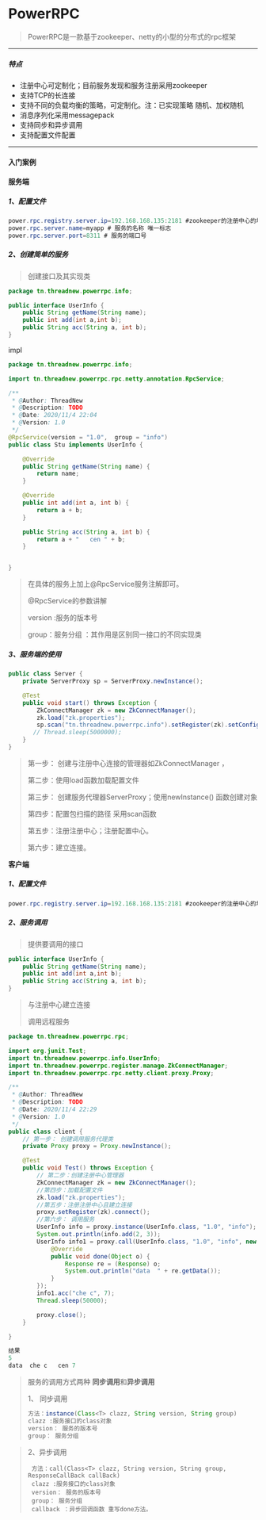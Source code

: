 # PowerRPC

> PowerRPC是一款基于zookeeper、netty的小型的分布式的rpc框架

---

##### 特点

- 注册中心可定制化；目前服务发现和服务注册采用zookeeper
- 支持TCP的长连接
- 支持不同的负载均衡的策略，可定制化。注：已实现策略 随机、加权随机
- 消息序列化采用messagepack
- 支持同步和异步调用
- 支持配置文件配置

---

#### 入门案例

#### **服务端**

#####  1、配置文件

```java 
power.rpc.registry.server.ip=192.168.168.135:2181 #zookeeper的注册中心的地址
power.rpc.server.name=myapp # 服务的名称 唯一标志
power.rpc.server.port=8311 # 服务的端口号
```

##### 2、创建简单的服务

> 创建接口及其实现类

```java
package tn.threadnew.powerrpc.info;

public interface UserInfo {
    public String getName(String name);
    public int add(int a,int b);
    public String acc(String a, int b);
}
```

impl

```java
package tn.threadnew.powerrpc.info;

import tn.threadnew.powerrpc.rpc.netty.annotation.RpcService;

/**
 * @Author: ThreadNew
 * @Description: TODO
 * @Date: 2020/11/4 22:04
 * @Version: 1.0
 */
@RpcService(version = "1.0",  group = "info")
public class Stu implements UserInfo {

    @Override
    public String getName(String name) {
        return name;
    }

    @Override
    public int add(int a, int b) {
        return a + b;
    }

    public String acc(String a, int b) {
        return a + "   cen " + b;
    }


}
```

> 在具体的服务上加上@RpcService服务注解即可。
>
> @RpcService的参数讲解
>
> version :服务的版本号
>
> group：服务分组 ：其作用是区别同一接口的不同实现类 

##### 3、服务端的使用

```java
public class Server {
    private ServerProxy sp = ServerProxy.newInstance();

    @Test
    public void start() throws Exception {
        ZkConnectManager zk = new ZkConnectManager();
        zk.load("zk.properties");
        sp.scan("tn.threadnew.powerrpc.info").setRegister(zk).setConfig(zk.getConfig()).connect();
       // Thread.sleep(5000000);
    }
}
```

> 第一步： 创建与注册中心连接的管理器如ZkConnectManager ，
>
> 第二步：使用load函数加载配置文件
>
> 第三步： 创建服务代理器ServerProxy；使用newInstance() 函数创建对象
>
> 第四步：配置包扫描的路径 采用scan函数
>
> 第五步：注册注册中心；注册配置中心。
>
> 第六步：建立连接。
>
> 

**客户端**

##### 1、配置文件

```java 
power.rpc.registry.server.ip=192.168.168.135:2181 #zookeeper的注册中心的地址
```

##### 2、服务调用

> 提供要调用的接口

```java
public interface UserInfo {
    public String getName(String name);
    public int add(int a,int b);
    public String acc(String a, int b);
}
```

> 与注册中心建立连接
>
> 调用远程服务

```java
package tn.threadnew.powerrpc.rpc;

import org.junit.Test;
import tn.threadnew.powerrpc.info.UserInfo;
import tn.threadnew.powerrpc.register.manage.ZkConnectManager;
import tn.threadnew.powerrpc.rpc.netty.client.proxy.Proxy;

/**
 * @Author: ThreadNew
 * @Description: TODO
 * @Date: 2020/11/4 22:29
 * @Version: 1.0
 */
public class client {
    // 第一步： 创建调用服务代理类
    private Proxy proxy = Proxy.newInstance();

    @Test
    public void Test() throws Exception {
        // 第二步：创建注册中心管理器
        ZkConnectManager zk = new ZkConnectManager();
        //第四步：加载配置文件
        zk.load("zk.properties");
        //第五步：注册注册中心且建立连接
        proxy.setRegister(zk).connect();
        //第六步： 调用服务
        UserInfo info = proxy.instance(UserInfo.class, "1.0", "info");
        System.out.println(info.add(2, 3));
        UserInfo info1 = proxy.call(UserInfo.class, "1.0", "info", new ResponseCallBack() {
            @Override
            public void done(Object o) {
                Response re = (Response) o;
                System.out.println("data  " + re.getData());
            }
        });
        info1.acc("che c", 7);
        Thread.sleep(50000);

        proxy.close();
    }

}

结果
5
data  che c   cen 7
```

> 服务的调用方式两种 **同步调用**和**异步调用**
>
> 1、 同步调用
>
> ```java
> 方法：instance(Class<T> clazz, String version, String group)
> clazz :服务接口的class对象
> version： 服务的版本号
> group： 服务分组
> ```

> 2、异步调用
>
> ```
>  方法：call(Class<T> clazz, String version, String group, ResponseCallBack callBack)
>  clazz :服务接口的class对象
>  version： 服务的版本号
>  group： 服务分组
>  callback ：异步回调函数 重写done方法。
> ```

